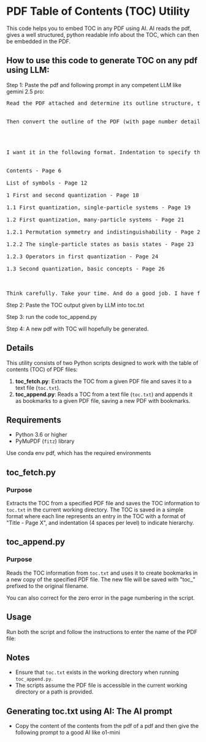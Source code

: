 # PDF Table of Contents (TOC) Utility

This code helps you to embed TOC in any PDF using AI. AI reads the pdf, gives a well structured, python readable info about the TOC, which can then be embedded in the PDF. 

## How to use this code to generate TOC on any pdf using LLM:

Step 1: Paste the pdf and following prompt in any competent LLM like gemini 2.5 pro:


<pre>
Read the PDF attached and determine its outline structure, that is, which section is at which page, etc.


Then convert the outline of the PDF (with page number details) into a well structured form that I will tell you about. Give the output in codeblock so that I can copy it easily to a .txt file with the structure. I need it in a well structured form because then I will use a python code to embed the outline into the corresponding .pdf of the book.




I want it in the following format. Indentation to specify the subsection heirarchy and Page to specify the page number details. The following is just for reference and is not from the PDF attached.


Contents - Page 6

List of symbols - Page 12

1 First and second quantization - Page 18

1.1 First quantization, single-particle systems - Page 19

1.2 First quantization, many-particle systems - Page 21

1.2.1 Permutation symmetry and indistinguishability - Page 22

1.2.2 The single-particle states as basis states - Page 23

1.2.3 Operators in first quantization - Page 24

1.3 Second quantization, basic concepts - Page 26



Think carefully. Take your time. And do a good job. I have full faith in you. 
</pre>

Step 2: Paste the TOC output given by LLM into toc.txt

Step 3: run the code toc_append.py

Step 4: A new pdf with TOC will hopefully be generated.




## Details

This utility consists of two Python scripts designed to work with the table of contents (TOC) of PDF files:

1. **toc_fetch.py**: Extracts the TOC from a given PDF file and saves it to a text file (`toc.txt`).
2. **toc_append.py**: Reads a TOC from a text file (`toc.txt`) and appends it as bookmarks to a given PDF file, saving a new PDF with bookmarks.

## Requirements

- Python 3.6 or higher
- PyMuPDF (`fitz`) library

Use conda env pdf, which has the required environments

## toc_fetch.py

### Purpose

Extracts the TOC from a specified PDF file and saves the TOC information to `toc.txt` in the current working directory. The TOC is saved in a simple format where each line represents an entry in the TOC with a format of "Title - Page X", and indentation (4 spaces per level) to indicate hierarchy.


## toc_append.py

### Purpose

Reads the TOC information from `toc.txt` and uses it to create bookmarks in a new copy of the specified PDF file. The new file will be saved with "toc_" prefixed to the original filename.

You can also correct for the zero error in the page numbering in the script.


## Usage

Run both the script and follow the instructions to enter the name of the PDF file:


## Notes

- Ensure that `toc.txt` exists in the working directory when running `toc_append.py`.
- The scripts assume the PDF file is accessible in the current working directory or a path is provided.


## Generating toc.txt using AI: The AI prompt

  - Copy the content of the contents from the pdf of a pdf and then give the following prompt to a good AI like o1-mini
  

